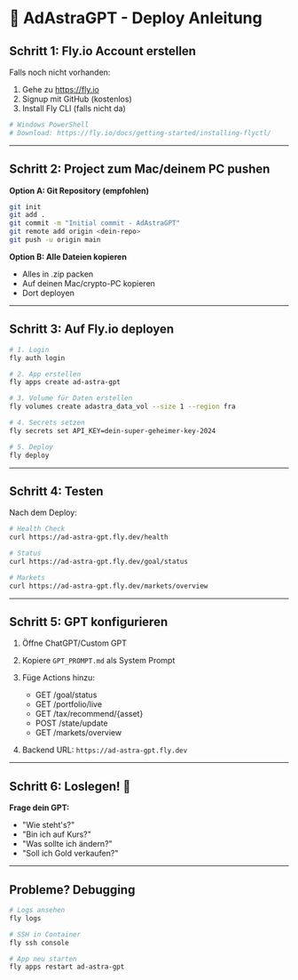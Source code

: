 # 🚀 AdAstraGPT - Deploy Anleitung

## Schritt 1: Fly.io Account erstellen

Falls noch nicht vorhanden:
1. Gehe zu https://fly.io
2. Signup mit GitHub (kostenlos)
3. Install Fly CLI (falls nicht da)

```bash
# Windows PowerShell
# Download: https://fly.io/docs/getting-started/installing-flyctl/
```

---

## Schritt 2: Project zum Mac/deinem PC pushen

**Option A: Git Repository (empfohlen)**
```bash
git init
git add .
git commit -m "Initial commit - AdAstraGPT"
git remote add origin <dein-repo>
git push -u origin main
```

**Option B: Alle Dateien kopieren**
- Alles in .zip packen
- Auf deinen Mac/crypto-PC kopieren
- Dort deployen

---

## Schritt 3: Auf Fly.io deployen

```bash
# 1. Login
fly auth login

# 2. App erstellen
fly apps create ad-astra-gpt

# 3. Volume für Daten erstellen
fly volumes create adastra_data_vol --size 1 --region fra

# 4. Secrets setzen
fly secrets set API_KEY=dein-super-geheimer-key-2024

# 5. Deploy
fly deploy
```

---

## Schritt 4: Testen

Nach dem Deploy:

```bash
# Health Check
curl https://ad-astra-gpt.fly.dev/health

# Status
curl https://ad-astra-gpt.fly.dev/goal/status

# Markets
curl https://ad-astra-gpt.fly.dev/markets/overview
```

---

## Schritt 5: GPT konfigurieren

1. Öffne ChatGPT/Custom GPT
2. Kopiere `GPT_PROMPT.md` als System Prompt
3. Füge Actions hinzu:
   - GET /goal/status
   - GET /portfolio/live
   - GET /tax/recommend/{asset}
   - POST /state/update
   - GET /markets/overview

4. Backend URL: `https://ad-astra-gpt.fly.dev`

---

## Schritt 6: Loslegen! 🎯

**Frage dein GPT:**
- "Wie steht's?"
- "Bin ich auf Kurs?"
- "Was sollte ich ändern?"
- "Soll ich Gold verkaufen?"

---

## Probleme? Debugging

```bash
# Logs ansehen
fly logs

# SSH in Container
fly ssh console

# App neu starten
fly apps restart ad-astra-gpt
```


